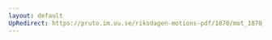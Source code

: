 ```yaml
---
layout: default
UpRedirect: https://pruto.im.uu.se/riksdagen-motions-pdf/1870/mot_1870__ak__166/mot_1870__ak__166-001.pdf
---
```

